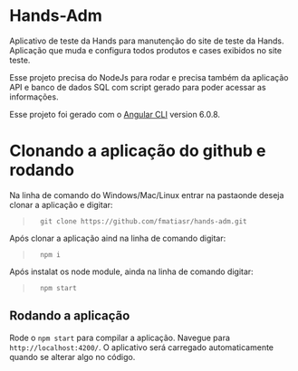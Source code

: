 # Hands-Adm

Aplicativo de teste da Hands para manutenção do site de teste da Hands. Aplicação que muda e configura todos produtos e cases exibidos no site teste.

Esse projeto precisa do NodeJs para rodar e precisa também da aplicação API e banco de dados SQL com script gerado para poder acessar as informações.

Esse projeto foi gerado com o [Angular CLI](https://github.com/angular/angular-cli) version 6.0.8.

# Clonando a aplicação do github e rodando

Na linha de comando do Windows/Mac/Linux entrar na pastaonde deseja clonar a aplicação e digitar:

>```
>   git clone https://github.com/fmatiasr/hands-adm.git
>```

Após clonar a aplicação aind na linha de comando digitar:

>```
>   npm i
>```

Após instalat os node module, ainda na linha de comando digitar:

>```
>   npm start
>```

## Rodando a aplicação

Rode o `npm start` para compilar a aplicação. Navegue para `http://localhost:4200/`. O aplicativo será carregado automaticamente quando se alterar algo no código.
